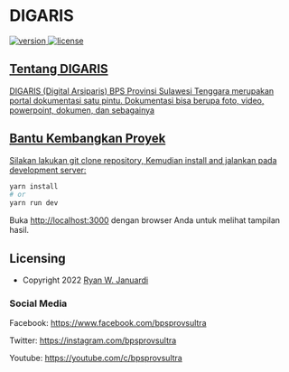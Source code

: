 # DIGARIS <a href="https://digaris.vercel.app"/>

![version](https://img.shields.io/badge/version-1.7.1-green.svg) ![license](https://img.shields.io/badge/license-MIT-blue.svg)

## Tentang DIGARIS

DIGARIS (Digital Arsiparis) BPS Provinsi Sulawesi Tenggara merupakan portal dokumentasi satu pintu. Dokumentasi bisa berupa foto, video, powerpoint, dokumen, dan sebagainya

## Bantu Kembangkan Proyek

Silakan lakukan git clone repository, 
Kemudian install and jalankan pada development server:

```bash
yarn install
# or
yarn run dev
```

Buka [http://localhost:3000](http://localhost:3000) dengan browser Anda untuk melihat tampilan hasil.

## Licensing

- Copyright 2022 <a href="https://github.com/kohryan">Ryan W. Januardi</a>

### Social Media

Facebook: <a href="https://www.facebook.com/bpsprovsultra" target="_blank">https://www.facebook.com/bpsprovsultra</a>

Twitter: <a href="https://instagram.com/bpsprovsultra" target="_blank">https://instagram.com/bpsprovsultra</a>

Youtube: <a href="https://youtube.com/c/bpsprovsultra" target="_blank">https://youtube.com/c/bpsprovsultra</a>
